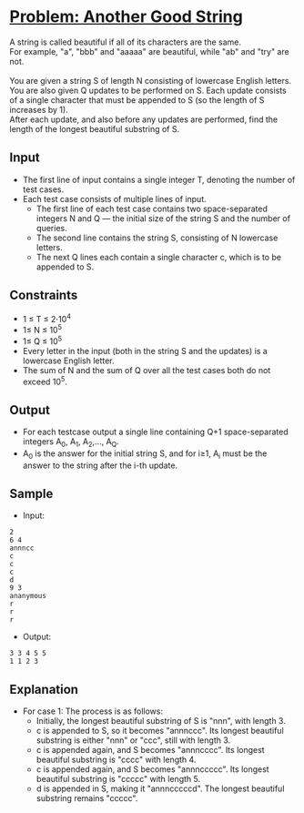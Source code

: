 # [Problem: Another Good String](https://www.codechef.com/problems/ADVITIYA4)

A string is called beautiful if all of its characters are the same. <br>
For example, "a", "bbb" and "aaaaa" are beautiful, while "ab" and "try" are not.<br><br>
You are given a string S of length N consisting of lowercase English letters.<br>
You are also given Q updates to be performed on S. Each update consists of a single character that must be appended to S (so the length of S increases by 1).<br>
After each update, and also before any updates are performed, find the length of the longest beautiful substring of S.

## Input

- The first line of input contains a single integer T, denoting the number of test cases.
- Each test case consists of multiple lines of input.
  - The first line of each test case contains two space-separated integers N and Q — the initial size of the string S and the number of queries.
  - The second line contains the string S, consisting of N lowercase letters.
  - The next Q lines each contain a single character c, which is to be appended to S.

## Constraints

- 1 ≤ T ≤ 2⋅10<sup>4</sup>
- 1≤ N ≤ 10<sup>5</sup>
- 1≤ Q ≤ 10<sup>5</sup>
- Every letter in the input (both in the string S and the updates) is a lowercase English letter.
- The sum of N and the sum of Q over all the test cases both do not exceed 10<sup>5</sup>.

## Output

- For each testcase output a single line containing Q+1 space-separated integers A<sub>0</sub>, A<sub>1</sub>, A<sub>2</sub>,..., A<sub>Q</sub>.
- A<sub>0</sub> is the answer for the initial string S, and for i≥1, A<sub>i</sub> must be the answer to the string after the i-th update.

## Sample

- Input:
```
2
6 4
annncc
c
c
c
d
9 3
ananymous
r
r
r
```

- Output:
```
3 3 4 5 5 
1 1 2 3 
```

## Explanation

- For case 1: The process is as follows:
  - Initially, the longest beautiful substring of S is "nnn", with length 3.
  - c is appended to S, so it becomes "annnccc". Its longest beautiful substring is either "nnn" or "ccc", still with length 3.
  - c is appended again, and S becomes "annncccc". Its longest beautiful substring is "cccc" with length 4.
  - c is appended again, and S becomes "annnccccc". Its longest beautiful substring is "ccccc" with length 5.
  - d is appended in S, making it "annncccccd". The longest beautiful substring remains "ccccc".
